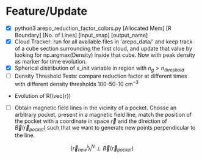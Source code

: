 # Feature/Update

- [x] python3 arepo_reduction_factor_colors.py [Allocated Mem] [R Boundary] [No. of Lines] [input_snap] [output_name]
- [x] Cloud Tracker: run for all available files in 'arepo_data/' and keep track of a cube section surrounding the first cloud, and update that value by looking for np.argmax(Density) inside that cube. Now with peak density as marker for time evolution.
- [x] Spherical distribution of x_init variable in region with $n_g > n_{threshold}$
- [ ] Density Threshold Tests: compare reduction factor at different times with different density thresholds 100-50-10 cm$^{-3}$
- Evolution of R(\vec{r})
- [ ] Obtain magnetic field lines in the vicinity of a pocket. Chosse an arbitrary pocket, present in a magnetic field line, match the position of the pocket with a coordinate in space $\vec{r}$ and the direction of $\vec{B}(\vec{r}_{pocket})$ such that we want to generate new points perpendicular to the line.


$$
\{ \vec{r}^i_{new} \}_i^N \perp \vec{B}(\vec{r}_{pocket})
$$
